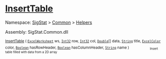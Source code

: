 # [InsertTable](./ExcelHelper-100663990.md)

Namespace: [SigStat]() > [Common](./../../README.md) > [Helpers](./../README.md)

Assembly: SigStat.Common.dll

<sub>[InsertTable](./ExcelHelper-100663990.md) ( [`ExcelWorksheet`](./ExcelHelper-100663990.md) ws, [`Int32`](https://docs.microsoft.com/en-us/dotnet/api/System.Int32) row, [`Int32`](https://docs.microsoft.com/en-us/dotnet/api/System.Int32) col, [`Double`](https://docs.microsoft.com/en-us/dotnet/api/System.Double)[] data, [`String`](https://docs.microsoft.com/en-us/dotnet/api/System.String) title, [`ExcelColor`](./../Excel/ExcelColor.md) color, [`Boolean`](https://docs.microsoft.com/en-us/dotnet/api/System.Boolean) hasRowHeader, [`Boolean`](https://docs.microsoft.com/en-us/dotnet/api/System.Boolean) hasColumnHeader, [`String`](https://docs.microsoft.com/en-us/dotnet/api/System.String) name )</sub>&nbsp; &nbsp; &nbsp; &nbsp; &nbsp; &nbsp; &nbsp; &nbsp; &nbsp;<sub><sub>Insert table filled with data from a 2D array</sub></sub>

